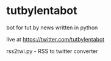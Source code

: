 # tutbylentabot
bot for tut.by news written in python

live at https://twitter.com/tutbylentabot


rss2twi.py - RSS to twitter converter
